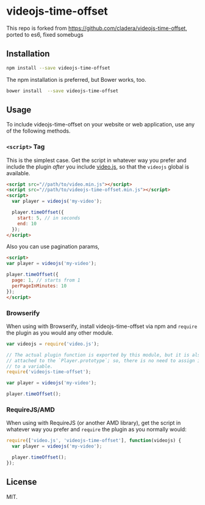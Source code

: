 # videojs-time-offset
This repo is forked from https://github.com/cladera/videojs-time-offset, ported to es6, fixed somebugs

## Installation

```sh
npm install --save videojs-time-offset
```

The npm installation is preferred, but Bower works, too.

```sh
bower install  --save videojs-time-offset
```

## Usage

To include videojs-time-offset on your website or web application, use any of the following methods.

### `<script>` Tag

This is the simplest case. Get the script in whatever way you prefer and include the plugin _after_ you include [video.js][videojs], so that the `videojs` global is available.

```html
<script src="//path/to/video.min.js"></script>
<script src="//path/to/videojs-time-offset.min.js"></script>
<script>
  var player = videojs('my-video');

  player.timeOffset({
    start: 5, // in seconds
    end: 10
  });
</script>
```
Also you can use pagination params,

```html
<script>
var player = videojs('my-video');

player.timeOffset({
  page: 1, // starts from 1
  perPageInMinutes: 10
});
</script>
```

### Browserify

When using with Browserify, install videojs-time-offset via npm and `require` the plugin as you would any other module.

```js
var videojs = require('video.js');

// The actual plugin function is exported by this module, but it is also
// attached to the `Player.prototype`; so, there is no need to assign it
// to a variable.
require('videojs-time-offset');

var player = videojs('my-video');

player.timeOffset();
```

### RequireJS/AMD

When using with RequireJS (or another AMD library), get the script in whatever way you prefer and `require` the plugin as you normally would:

```js
require(['video.js', 'videojs-time-offset'], function(videojs) {
  var player = videojs('my-video');

  player.timeOffset();
});
```

## License

MIT.


[videojs]: http://videojs.com/
